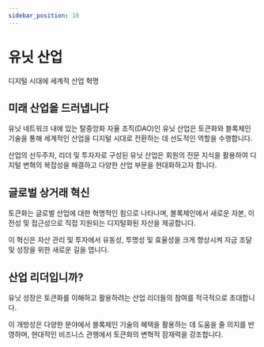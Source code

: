 ```yaml
---
sidebar_position: 10
---
```


# 유닛 산업

디지털 시대에 세계적 산업 혁명

## 미래 산업을 드러냅니다

유닛 네트워크 내에 있는 탈중앙화 자율 조직(DAO)인 유닛 산업은 토큰화와 블록체인 기술을 통해 세계적인 산업을 디지털 시대로 전환하는 데 선도적인 역할을 수행합니다.

산업의 선두주자, 리더 및 투자자로 구성된 유닛 산업은 회원의 전문 지식을 활용하여 디지털 변혁의 복잡성을 해결하고 다양한 산업 부문을 현대화하고자 합니다.

## 글로벌 상거래 혁신

토큰화는 글로벌 산업에 대한 혁명적인 힘으로 나타나며, 블록체인에서 새로운 자본, 이전성 및 접근성으로 직접 지원되는 디지털화된 자산을 제공합니다.

이 혁신은 자산 관리 및 투자에서 유동성, 투명성 및 효율성을 크게 향상시켜 자금 조달 및 성장을 위한 새로운 길을 엽니다.

## 산업 리더입니까?

유닛 성장은 토큰화를 이해하고 활용하려는 산업 리더들의 참여를 적극적으로 초대합니다.

이 개방성은 다양한 분야에서 블록체인 기술의 혜택을 활용하는 데 도움을 줄 의지를 반영하며, 현대적인 비즈니스 관행에서 토큰화의 변혁적 잠재력을 강조합니다.
